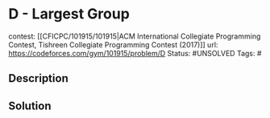 # D - Largest Group

contest: [[CFICPC/101915/101915|ACM International Collegiate Programming Contest, Tishreen Collegiate Programming Contest (2017)]]
url: https://codeforces.com/gym/101915/problem/D
Status: #UNSOLVED
Tags: #

## Description

## Solution

